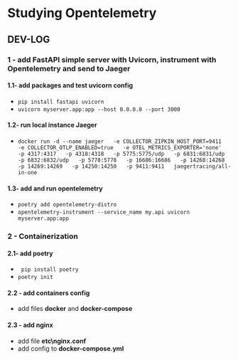 # Studying Opentelemetry

## DEV-LOG
### 1 - add FastAPI simple server with Uvicorn, instrument with Opentelemetry and send to Jaeger
#### 1.1- add packages and test uvicorn config
-  ``` pip install fastapi uvicorn ```
-  ``` uvicorn myserver.app:app --host 0.0.0.0 --port 3000 ```

#### 1.2- run local instance Jaeger 
- ``` docker run -d --name jaeger   -e COLLECTOR_ZIPKIN_HOST_PORT=9411   -e COLLECTOR_OTLP_ENABLED=true   -e OTEL_METRICS_EXPORTER='none'   -p 4317:4317   -p 4318:4318   -p 5775:5775/udp   -p 6831:6831/udp   -p 6832:6832/udp   -p 5778:5778   -p 16686:16686   -p 14268:14268   -p 14269:14269   -p 14250:14250   -p 9411:9411   jaegertracing/all-in-one ```

#### 1.3- add and run opentelemetry
- ```poetry add opentelemetry-distro```
- ```opentelemetry-instrument --service_name my.api uvicorn myserver.app:app```

### 2 - Containerization 
#### 2.1- add poetry
- ``` pip install poetry```
- ``` poetry init ```

#### 2.2 - add containers config
- add files **docker** and **docker-compose**
  
#### 2.3 - add nginx
- add file **etc\nginx.conf**
- add config to **docker-compose.yml**


